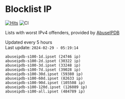 # Blocklist IP

[![Hits](https://hits.seeyoufarm.com/api/count/incr/badge.svg?url=https%3A%2F%2Fgithub.com%2Fborestad%2Fblocklist-ip%2F&count_bg=%2379C83D&title_bg=%23555555&icon=&icon_color=%23E7E7E7&title=hits&edge_flat=false)](https://hits.seeyoufarm.com)  ![CI](https://img.shields.io/github/workflow/status/borestad/blocklist-ip/CI?style=flat-square)

Lists with worst IPv4 offenders, provided by [AbuseIPDB](https://www.abuseipdb.com/)

<!-- FOOTER-PLACEHOLDER -->
Updated every 5 hours<br>
Last update: `2024-02-29 - 05:19:14`
```
abuseipdb-s100-1d.ipset (24746 ip)
abuseipdb-s100-2d.ipset (30322 ip)
abuseipdb-s100-3d.ipset (33248 ip)
abuseipdb-s100-7d.ipset (39028 ip)
abuseipdb-s100-30d.ipset (59380 ip)
abuseipdb-s100-60d.ipset (82633 ip)
abuseipdb-s100-90d.ipset (105508 ip)
abuseipdb-s100-120d.ipset (126089 ip)
abuseipdb-s100-all.ipset (484789 ip)
```
